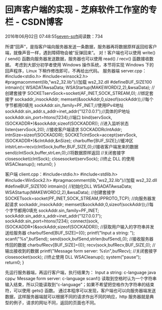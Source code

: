 
# 回声客户端的实现 -  芝麻软件工作室的专栏 - CSDN博客


2016年06月02日 07:48:55[seven-soft](https://me.csdn.net/softn)阅读数：734


所谓“回声”，是指客户端向服务器发送一条数据，服务器再将数据原样返回给客户端，就像声音一样，遇到障碍物会被“反弹回来”。
对！客户端也可以使用 write() / send() 函数向服务器发送数据，服务器也可以使用 read() / recv() 函数接收数据。
考虑到大部分初学者使用 Windows 操作系统，本节将实现 Windows 下的回声程序，Linux 下稍作修改即可，不再给出代码。
服务器端 server.cpp：\#include<stdio.h>
\#include<winsock2.h>
\#pragmacomment(lib,"ws2_32.lib")//加载 ws2_32.dll
\#defineBUF_SIZE100
intmain(){
WSADATAwsaData;
WSAStartup(MAKEWORD(2,2),&wsaData);
//创建套接字
SOCKETservSock=socket(AF_INET,SOCK_STREAM,0);
//绑定套接字
sockaddr_insockAddr;
memset(&sockAddr,0,sizeof(sockAddr));//每个字节都用0填充
sockAddr.sin_family=PF_INET;//使用IPv4地址
sockAddr.sin_addr.s_addr=inet_addr("127.0.0.1");//具体的IP地址
sockAddr.sin_port=htons(1234);//端口
bind(servSock,(SOCKADDR*)&sockAddr,sizeof(SOCKADDR));
//进入监听状态
listen(servSock,20);
//接收客户端请求
SOCKADDRclntAddr;
intnSize=sizeof(SOCKADDR);
SOCKETclntSock=accept(servSock,(SOCKADDR*)&clntAddr,&nSize);
charbuffer[BUF_SIZE];//缓冲区
intstrLen=recv(clntSock,buffer,BUF_SIZE,0);//接收客户端发来的数据
send(clntSock,buffer,strLen,0);//将数据原样返回
//关闭套接字
closesocket(clntSock);
closesocket(servSock);
//终止 DLL 的使用
WSACleanup();
return0;
}

客户端 client.cpp：\#include<stdio.h>
\#include<stdlib.h>
\#include<WinSock2.h>
\#pragmacomment(lib,"ws2_32.lib")//加载 ws2_32.dll
\#defineBUF_SIZE100
intmain(){
//初始化DLL
WSADATAwsaData;
WSAStartup(MAKEWORD(2,2),&wsaData);
//创建套接字
SOCKETsock=socket(PF_INET,SOCK_STREAM,IPPROTO_TCP);
//向服务器发起请求
sockaddr_insockAddr;
memset(&sockAddr,0,sizeof(sockAddr));//每个字节都用0填充
sockAddr.sin_family=PF_INET;
sockAddr.sin_addr.s_addr=inet_addr("127.0.0.1");
sockAddr.sin_port=htons(1234);
connect(sock,(SOCKADDR*)&sockAddr,sizeof(SOCKADDR));
//获取用户输入的字符串并发送给服务器
charbufSend[BUF_SIZE]={0};
printf("Input a string: ");
scanf("%s",bufSend);
send(sock,bufSend,strlen(bufSend),0);
//接收服务器传回的数据
charbufRecv[BUF_SIZE]={0};
recv(sock,bufRecv,BUF_SIZE,0);
//输出接收到的数据
printf("Message form server: %s\n",bufRecv);
//关闭套接字
closesocket(sock);
//终止使用 DLL
WSACleanup();
system("pause");
return0;
}

先运行服务器端，再运行客户端，执行结果为：
Input a string: c-language java cpp↙
Message form server: c-language
scanf() 读取到空格时认为一个字符串输入结束，所以只能读取到“c-language”；如果不希望把空格作为字符串的结束符，可以使用 gets() 函数。
通过本程序可以发现，客户端也可以向服务器端发送数据，这样服务器端就可以根据不同的请求作出不同的响应，http 服务器就是典型的例子，请求的网址不同，返回的页面也不同。

